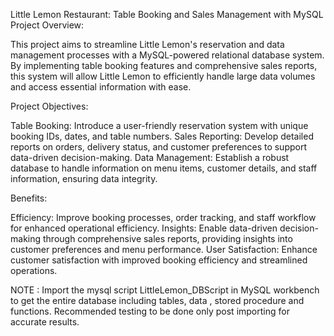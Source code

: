 Little Lemon Restaurant: Table Booking and Sales Management with MySQL Project Overview:

This project aims to streamline Little Lemon's reservation and data management processes with a MySQL-powered relational database system. By implementing table booking features and comprehensive sales reports, this system will allow Little Lemon to efficiently handle large data volumes and access essential information with ease.

Project Objectives:

Table Booking: Introduce a user-friendly reservation system with unique booking IDs, dates, and table numbers.
Sales Reporting: Develop detailed reports on orders, delivery status, and customer preferences to support data-driven decision-making.
Data Management: Establish a robust database to handle information on menu items, customer details, and staff information, ensuring data integrity.

Benefits:

Efficiency: Improve booking processes, order tracking, and staff workflow for enhanced operational efficiency.
Insights: Enable data-driven decision-making through comprehensive sales reports, providing insights into customer preferences and menu performance.
User Satisfaction: Enhance customer satisfaction with improved booking efficiency and streamlined operations.

NOTE : Import the mysql script LittleLemon_DBScript in MySQL workbench to get the entire database including tables, data , stored procedure and functions.
Recommended testing to be done only post importing for accurate results.
